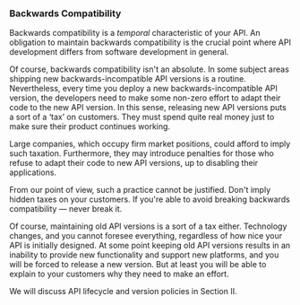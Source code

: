 ### Backwards Compatibility

Backwards compatibility is a *temporal* characteristic of your API. An obligation to maintain backwards compatibility is the crucial point where API development differs from software development in general.

Of course, backwards compatibility isn't an absolute. In some subject areas shipping new backwards-incompatible API versions is a routine. Nevertheless, every time you deploy a new backwards-incompatible API version, the developers need to make some non-zero effort to adapt their code to the new API version. In this sense, releasing new API versions puts a sort of a ‘tax’ on customers. They must spend quite real money just to make sure their product continues working.

Large companies, which occupy firm market positions, could afford to imply such taxation. Furthermore, they may introduce penalties for those who refuse to adapt their code to new API versions, up to disabling their applications.

From our point of view, such a practice cannot be justified. Don't imply hidden taxes on your customers. If you're able to avoid breaking backwards compatibility — never break it.

Of course, maintaining old API versions is a sort of a tax either. Technology changes, and you cannot foresee everything, regardless of how nice your API is initially designed. At some point keeping old API versions results in an inability to provide new functionality and support new platforms, and you will be forced to release a new version. But at least you will be able to explain to your customers why they need to make an effort.

We will discuss API lifecycle and version policies in Section II.